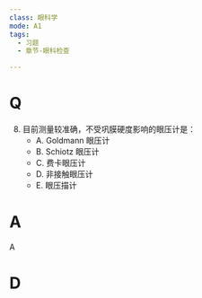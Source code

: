```yaml
---
class: 眼科学
mode: A1
tags:
  - 习题
  - 章节-眼科检查

---
```


# Q
8. 目前测量较准确，不受巩膜硬度影响的眼压计是：
   - A. Goldmann 眼压计
   - B. Schiotz 眼压计
   - C. 费卡眼压计
   - D. 非接触眼压计
   - E. 眼压描计
# A
A
# D

